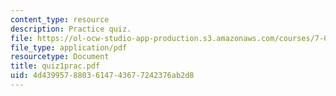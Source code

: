 ```yaml
---
content_type: resource
description: Practice quiz.
file: https://ol-ocw-studio-app-production.s3.amazonaws.com/courses/7-012-introduction-to-biology-fall-2004/4d4399578803614743677242376ab2d8_quiz1prac.pdf
file_type: application/pdf
resourcetype: Document
title: quiz1prac.pdf
uid: 4d439957-8803-6147-4367-7242376ab2d8
---
```

